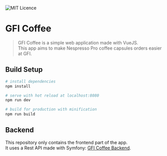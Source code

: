 ![MIT Licence](https://img.shields.io/badge/licence-GPL-green.svg)

# GFI Coffee

> GFI Coffee is a simple web application made with VueJS.  
> This app aims to make Nespresso Pro coffee capsules orders easier at GFI.

## Build Setup

``` bash
# install dependencies
npm install

# serve with hot reload at localhost:8080
npm run dev

# build for production with minification
npm run build
```

## Backend

This repository only contains the frontend part of the app.  
It uses a Rest API made with Symfony: [GFI Coffee Backend](https://github.com/GFICoffee/GFICoffee-Backend).